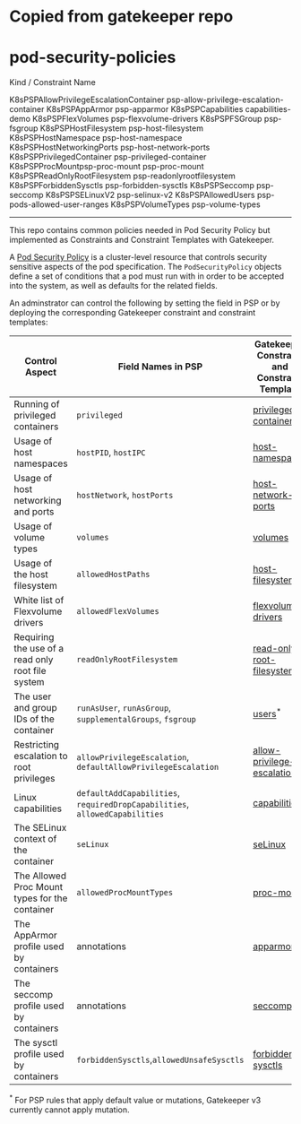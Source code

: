 # Copied from gatekeeper repo
# pod-security-policies

Kind / Constraint Name

K8sPSPAllowPrivilegeEscalationContainer psp-allow-privilege-escalation-container
K8sPSPAppArmor psp-apparmor
K8sPSPCapabilities capabilities-demo
K8sPSPFlexVolumes psp-flexvolume-drivers
K8sPSPFSGroup psp-fsgroup
K8sPSPHostFilesystem psp-host-filesystem
K8sPSPHostNamespace psp-host-namespace
K8sPSPHostNetworkingPorts psp-host-network-ports
K8sPSPPrivilegedContainer psp-privileged-container
K8sPSPProcMountpsp-proc-mount psp-proc-mount
K8sPSPReadOnlyRootFilesystem psp-readonlyrootfilesystem
K8sPSPForbiddenSysctls psp-forbidden-sysctls
K8sPSPSeccomp psp-seccomp
K8sPSPSELinuxV2 psp-selinux-v2
K8sPSPAllowedUsers psp-pods-allowed-user-ranges
K8sPSPVolumeTypes psp-volume-types


--- 
This repo contains common policies needed in Pod Security Policy but implemented as Constraints and Constraint Templates with Gatekeeper.

A [Pod Security Policy](https://kubernetes.io/docs/concepts/policy/pod-security-policy/) is a cluster-level resource that controls security
sensitive aspects of the pod specification. The `PodSecurityPolicy` objects define a set of conditions that a pod must run with in order to be accepted into the system, as well as defaults for the related fields.

An adminstrator can control the following by setting the field in PSP or by deploying the corresponding Gatekeeper constraint and constraint templates:

| Control Aspect                                    | Field Names in PSP                                                          | Gatekeeper Constraint and Constraint Template            |
| ------------------------------------------------- | --------------------------------------------------------------------------- | -------------------------------------------------------- |
| Running of privileged containers                  | `privileged`                                                                | [privileged-containers](privileged-containers)           |
| Usage of host namespaces                          | `hostPID`, `hostIPC`                                                        | [host-namespaces](host-namespaces)                       |
| Usage of host networking and ports                | `hostNetwork`, `hostPorts`                                                  | [host-network-ports](host-network-ports)                 |
| Usage of volume types                             | `volumes`                                                                   | [volumes](volumes)                                       |
| Usage of the host filesystem                      | `allowedHostPaths`                                                          | [host-filesystem](host-filesystem)                       |
| White list of Flexvolume drivers                  | `allowedFlexVolumes`                                                        | [flexvolume-drivers](flexvolume-drivers)                 |
| Requiring the use of a read only root file system | `readOnlyRootFilesystem`                                                    | [read-only-root-filesystem](read-only-root-filesystem)   |
| The user and group IDs of the container           | `runAsUser`, `runAsGroup`, `supplementalGroups`, `fsgroup`                             | [users](users)<sup>\*</sup>
| Restricting escalation to root privileges         | `allowPrivilegeEscalation`, `defaultAllowPrivilegeEscalation`               | [allow-privilege-escalation](allow-privilege-escalation) |
| Linux capabilities                                | `defaultAddCapabilities`, `requiredDropCapabilities`, `allowedCapabilities` | [capabilities](capabilities)
| The SELinux context of the container              | `seLinux`                                                                   | [seLinux](selinux)                                       |
| The Allowed Proc Mount types for the container    | `allowedProcMountTypes`                                                     | [proc-mount](proc-mount)                                 |
| The AppArmor profile used by containers           | annotations                                                                 | [apparmor](apparmor)                                     |
| The seccomp profile used by containers            | annotations                                                                 | [seccomp](seccomp)                                       |
| The sysctl profile used by containers             | `forbiddenSysctls`,`allowedUnsafeSysctls`                                   | [forbidden-sysctls](forbidden-sysctls)                   |

<sup>\*</sup> For PSP rules that apply default value or mutations, Gatekeeper v3 currently cannot apply mutation.
